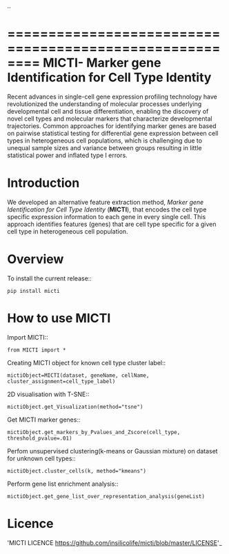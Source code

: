..

========================================================
MICTI- Marker gene Identification for Cell Type Identity
========================================================

Recent advances in single-cell gene expression profiling technology have revolutionized the understanding of molecular processes underlying developmental cell and tissue differentiation, enabling the discovery of novel cell types and molecular markers that characterize developmental trajectories.  Common approaches for identifying marker genes are based on pairwise statistical testing for differential gene expression between cell types in heterogeneous cell populations, which is challenging due to unequal sample sizes and variance between groups resulting in little statistical power and inflated type I errors. 

Introduction
============

We developed an alternative feature extraction method, *Marker gene Identification for Cell Type Identity* (**MICTI**), that encodes the cell type specific expression information to each gene in every single cell. This approach identifies features (genes) that are cell type specific for a given cell type in heterogeneous cell population.


Overview
========

To install the current release::

	pip install micti
	
How to use MICTI
================

Import MICTI::

	from MICTI import *

Creating MICTI object for known cell type cluster label::

	mictiObject=MICTI(dataset, geneName, cellName, cluster_assignment=cell_type_label)

2D visualisation with T-SNE::

	mictiObject.get_Visualization(method="tsne")

Get MICTI marker genes::

	mictiObject.get_markers_by_Pvalues_and_Zscore(cell_type, threshold_pvalue=.01)

Perfom unsupervised clustering(k-means or Gaussian mixture) on dataset for unknown cell types::

	mictiObject.cluster_cells(k, method="kmeans")

Perform gene list enrichment analysis::

	mictiObject.get_gene_list_over_representation_analysis(geneList)

Licence
=======

'MICTI LICENCE <https://github.com/insilicolife/micti/blob/master/LICENSE>'_
